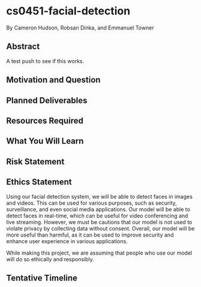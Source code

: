 # cs0451-facial-detection
By Cameron Hudson, Robsan Dinka, and Emmanuel Towner

## Abstract
A test push to see if this works.

## Motivation and Question

## Planned Deliverables

## Resources Required

## What You Will Learn

## Risk Statement

## Ethics Statement
Using our facial detection system, we will be able to detect faces in images and videos. This can be used for various purposes, such as security, surveillance, and even social media applications. Our model will be able to detect faces in real-time, which can be useful for video conferencing and live streaming. However, we must be cautions that our model is not used to violate privacy by collecting data without consent. Overall, our model will be more useful than harmful, as it can be used to improve security and enhance user experience in various applications.

While making this project, we are assuming that people who use our model will do so ethically and responsibly. 
## Tentative Timeline
